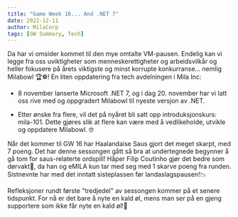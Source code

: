 ```yaml
---
title: "Game Week 16... And .NET 7"
date: 2022-12-11
author: MilaCorp
tags: [GW Summary, Tech]
---
```

Da har vi omsider kommet til den mye omtalte VM-pausen. Endelig kan vi legge 
fra oss uviktigheter som menneskerettigheter og arbeidsvilkår og heller fokusere 
på årets viktigste og minst korrupte konkurranse... nemlig Milabowl 🏆⚽! En liten 
oppdatering fra tech avdelningen i Mila Inc:

- 8 november lanserte Microsoft .NET 7, og i dag 20. november har vi latt oss 
rive med og oppgradert Milabowl til nyeste versjon av .NET.

- Etter ønske fra flere, vil det på nyåret bli satt opp introduksjonskurs: 
mila-101. Dette gjøres slik at flere kan være med å vedlikeholde, utvikle og 
oppdatere Milabowl. 🤓

Når det kommer til GW 16 har Haalandaise Saus gjort det meget skarpt, med 7
poeng. Det har denne sessongen gått så bra at undertegnede begynner å gå tom 
for saus-relaterte ordspill! Håper Filip Coutinho gjør det bedre som dørvakt👮, 
da han og eMILA kun tar med seg med 1 skarve poeng fra runden. Sistnevnte har 
med det inntatt sisteplassen før landaslagspausen!📉

Refleksjoner rundt første "tredjedel" av sessongen kommer på et senere tidspunkt.
For nå er det bare å nyte en kald øl, mens man ser på en gjeng supportere som 
ikke får nyte en kald øl!🍻